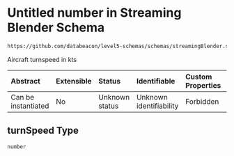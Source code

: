 # Untitled number in Streaming Blender Schema

```txt
https://github.com/databeacon/level5-schemas/schemas/streamingBlender.schema.json#/properties/flights/properties/turnSpeed
```

Aircraft turnspeed in kts

| Abstract            | Extensible | Status         | Identifiable            | Custom Properties | Additional Properties | Access Restrictions | Defined In                                                                                      |
| :------------------ | :--------- | :------------- | :---------------------- | :---------------- | :-------------------- | :------------------ | :---------------------------------------------------------------------------------------------- |
| Can be instantiated | No         | Unknown status | Unknown identifiability | Forbidden         | Allowed               | none                | [streamingBlender.schema.json\*](../../out/streamingBlender.schema.json "open original schema") |

## turnSpeed Type

`number`
